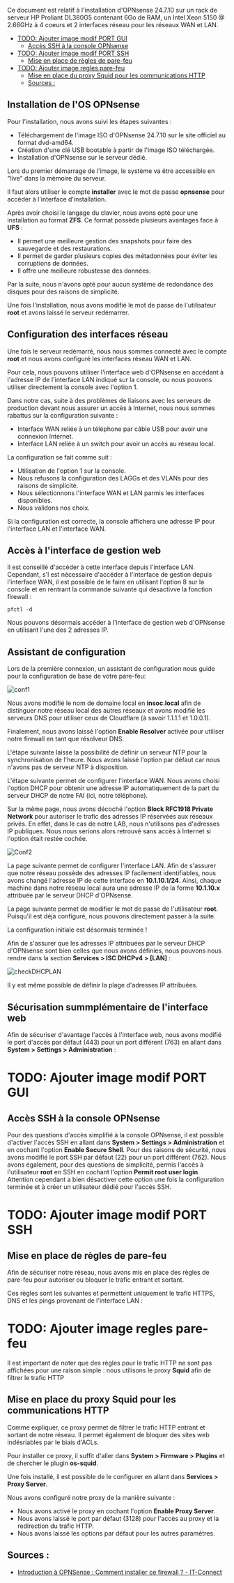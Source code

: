 <link rel="stylesheet" type="text/css" href="style.css">

Ce document est relatif à l'installation d'OPNsense 24.7.10 sur un rack de serveur HP Proliant DL380G5 contenant 6Go de RAM, un Intel Xeon 5150 @ 2.66GHz à 4 coeurs et 2 interfaces réseau pour les réseaux WAN et LAN.

- [TODO: Ajouter image modif PORT GUI](#todo-ajouter-image-modif-port-gui)
  - [Accès SSH à la console OPNsense](#accès-ssh-à-la-console-opnsense)
- [TODO: Ajouter image modif PORT SSH](#todo-ajouter-image-modif-port-ssh)
  - [Mise en place de règles de pare-feu](#mise-en-place-de-règles-de-pare-feu)
- [TODO: Ajouter image regles pare-feu](#todo-ajouter-image-regles-pare-feu)
  - [Mise en place du proxy Squid pour les communications HTTP](#mise-en-place-du-proxy-squid-pour-les-communications-http)
  - [Sources :](#sources-)


## Installation de l'OS OPNsense

Pour l'installation, nous avons suivi les étapes suivantes :
- Téléchargement de l'image ISO d'OPNsense 24.7.10 sur le site officiel au format dvd-amd64.
- Création d'une clé USB bootable à partir de l'image ISO téléchargée.
- Installation d'OPNsense sur le serveur dédié.

Lors du premier démarrage de l'image, le système va être accessible en "live" dans la mémoire du serveur.

Il faut alors utiliser le compte **installer** avec le mot de passe **opnsense** pour accéder à l'interface d'installation.

Après avoir choisi le langage du clavier, nous avons opté pour une installation au format **ZFS**. Ce format possède plusieurs avantages face à **UFS** :
- Il permet une meilleure gestion des snapshots pour faire des sauvegarde et des restaurations.
- Il permet de garder plusieurs copies des métadonnées pour éviter les corruptions de données.
- Il offre une meilleure robustesse des données.

Par la suite, nous n'avons opté pour aucun système de redondance des disques pour des raisons de simplicité.

Une fois l'installation, nous avons modifié le mot de passe de l'utilisateur **root** et avons laissé le serveur redémarrer.

## Configuration des interfaces réseau

Une fois le serveur redémarré, nous nous sommes connecté avec le compte **root** et nous avons configuré les interfaces réseau WAN et LAN.

Pour cela, nous pouvons utiliser l'interface web d'OPNsense en accédant à l'adresse IP de l'interface LAN indiqué sur la console, ou nous pouvons utiliser directement la console avec l'option 1.

Dans notre cas, suite à des problèmes de liaisons avec les serveurs de production devant nous assurer un accès à Internet, nous nous sommes rabattus sur la configuration suivante :
- Interface WAN reliée à un téléphone par câble USB pour avoir une connexion Internet.
- Interface LAN reliée à un switch pour avoir un accès au réseau local.

La configuration se fait comme suit :
- Utilisation de l'option 1 sur la console.
- Nous refusons la configuration des LAGGs et des VLANs pour des raisons de simplicité.
- Nous sélectionnons l'interface WAN et LAN parmis les interfaces disponibles.
- Nous validons nos choix.

Si la configuration est correcte, la console affichera une adresse IP pour l'interface LAN et l'interface WAN.

## Accès à l'interface de gestion web

Il est conseillé d'accèder à cette interface depuis l'interface LAN.
Cependant, s'l est nécessaire d'accéder à l'interface de gestion depuis l'interface WAN, il est possible de le faire en utilisant l'option 8 sur la console et en rentrant la commande suivante qui désactivve la fonction firewall :
```shell
pfctl -d
```

Nous pouvons désormais accéder à l'interface de gestion web d'OPNsense en utilisant l'une des 2 adresses IP.

## Assistant de configuration

Lors de la première connexion, un assistant de configuration nous guide pour la configuration de base de votre pare-feu:

![conf1](images/OPNsense-Configuration-initiale-Etape-3.jpg)

Nous avons modifié le nom de domaine local en **insoc.local** afin de distinguer notre réseau local des autres réseaux et avons modifié les serveurs DNS pour utiliser ceux de Cloudflare (à savoir 1.1.1.1 et 1.0.0.1).

Finalement, nous avons laissé l'option **Enable Resolver** activée pour utiliser notre firewall en tant que résolveur DNS.

L'étape suivante laisse la possibilité de définir un serveur NTP pour la synchronisation de l'heure. Nous avons laissé l'option par défaut car nous n'avons pas de serveur NTP à disposition.

L'étape suivante permet de configurer l'interface WAN. Nous avons choisi l'option DHCP pour obtenir une adresse IP automatiquement de la part du serveur DHCP de notre FAI (ici, notre téléphone).

Sur la même page, nous avons décoché l'option **Block RFC1918 Private Network** pour autoriser le trafic des adresses IP réservées aux réseaux privés. En effet, dans le cas de notre LAB, nous n'utilisons pas d'adresses IP publiques. Nous nous serions alors retrouvé sans accès à Internet si l'option était restée cochée.

![Conf2](images/OPNsense-Configuration-initiale-Etape-7.jpg)

La page suivante permet de configurer l'interface LAN. Afin de s'assurer que notre réseau possède des adresses IP facilement identifiables, nous avons changé l'adresse IP de cette interface en **10.1.10.1/24**. Ainsi, chaque machine dans notre réseau local aura une adresse IP de la forme **10.1.10.x** attribuée par le serveur DHCP d'OPNsense.

La page suivante permet de modifier le mot de passe de l'utilisateur **root**. Puisqu'il est déjà configuré, nous pouvons directement passer à la suite.

La configuration initiale est désormais terminée !

Afin de s'assurer que les adresses IP attribuées par le serveur DHCP d'OPNsense sont bien celles que nous avons définies, nous pouvons nous rendre dans la section **Services > ISC DHCPv4 > [LAN]** :

![checkDHCPLAN](images/checkDHCPLAN.png)

Il y est même possible de définir la plage d'adresses IP attribuées.

## Sécurisation summplémentaire de l'interface web

Afin de sécuriser d'avantage l'accès à l'interface web, nous avons modifié le port d'accès par défaut (443) pour un port différent (763) en allant dans **System > Settings > Administration** :

# TODO: Ajouter image modif PORT GUI

## Accès SSH à la console OPNsense

Pour des questions d'accès simplifié à la console OPNsense, il est possible d'activer l'accès SSH en allant dans **System > Settings > Administration** et en cochant l'option **Enable Secure Shell**.
Pour des raisons de sécurité, nous avons modifié le port SSH par défaut (22) pour un port différent (762).
Nous avons également, pour des questions de simplicité, permis l'accès à l'utilisateur **root** en SSH en cochant l'option **Permit root user login**. Attention cependant a bien désactiver cette option une fois la configuration terminée et à créer un utilisateur dédié pour l'accès SSH.

# TODO: Ajouter image modif PORT SSH



## Mise en place de règles de pare-feu

Afin de sécuriser notre réseau, nous avons mis en place des règles de pare-feu pour autoriser ou bloquer le trafic entrant et sortant.

Ces règles sont les suivantes et permettent uniquement le trafic HTTPS, DNS et les pings provenant de l'interface LAN :

# TODO: Ajouter image regles pare-feu

Il est important de noter que des règles pour le trafic HTTP ne sont pas affichées pour une raison simple : nous utilisons le proxy **Squid** afin de filtrer le trafic HTTP

## Mise en place du proxy Squid pour les communications HTTP

Comme expliquer, ce proxy permet de filtrer le trafic HTTP entrant et sortant de notre réseau. Il permet également de bloquer des sites web indésriables par le biais d'ACLs.

Pour installer ce proxy, il suffit d'aller dans **System > Firmware > Plugins** et de chercher le plugin **os-squid**.

Une fois installé, il est possible de le configurer en allant dans **Services > Proxy Server**.

Nous avons configuré notre proxy de la manière suivante : 
- Nous avons activé le proxy en cochant l'option **Enable Proxy Server**.
- Nous avons laissé le port par défaut (3128) pour l'accès au proxy et la redirection du trafic HTTP.
- Nous avons laissé les options par défaut pour les autres paramètres.


## Sources :
- [Introduction à OPNSense : Comment installer ce firewall ? - IT-Connect](https://www.it-connect.fr/tuto-installer-et-configurer-opnsense/)